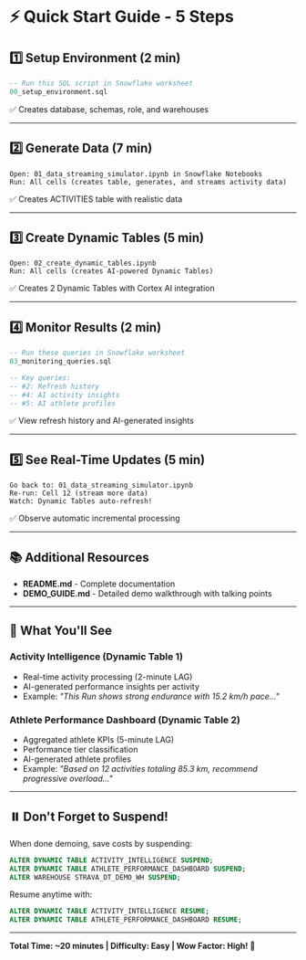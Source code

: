 # ⚡ Quick Start Guide - 5 Steps

## 1️⃣ Setup Environment (2 min)
```sql
-- Run this SQL script in Snowflake worksheet
00_setup_environment.sql
```
✅ Creates database, schemas, role, and warehouses

---

## 2️⃣ Generate Data (7 min)
```
Open: 01_data_streaming_simulator.ipynb in Snowflake Notebooks
Run: All cells (creates table, generates, and streams activity data)
```
✅ Creates ACTIVITIES table with realistic data

---

## 3️⃣ Create Dynamic Tables (5 min)
```
Open: 02_create_dynamic_tables.ipynb
Run: All cells (creates AI-powered Dynamic Tables)
```
✅ Creates 2 Dynamic Tables with Cortex AI integration

---

## 4️⃣ Monitor Results (2 min)
```sql
-- Run these queries in Snowflake worksheet
03_monitoring_queries.sql

-- Key queries:
-- #2: Refresh history
-- #4: AI activity insights
-- #5: AI athlete profiles
```
✅ View refresh history and AI-generated insights

---

## 5️⃣ See Real-Time Updates (5 min)
```
Go back to: 01_data_streaming_simulator.ipynb
Re-run: Cell 12 (stream more data)
Watch: Dynamic Tables auto-refresh!
```
✅ Observe automatic incremental processing

---

## 📚 Additional Resources

- **README.md** - Complete documentation
- **DEMO_GUIDE.md** - Detailed demo walkthrough with talking points

---

## 🎯 What You'll See

### Activity Intelligence (Dynamic Table 1)
- Real-time activity processing (2-minute LAG)
- AI-generated performance insights per activity
- Example: *"This Run shows strong endurance with 15.2 km/h pace..."*

### Athlete Performance Dashboard (Dynamic Table 2)
- Aggregated athlete KPIs (5-minute LAG)
- Performance tier classification
- AI-generated athlete profiles
- Example: *"Based on 12 activities totaling 85.3 km, recommend progressive overload..."*

---

## ⏸️ Don't Forget to Suspend!

When done demoing, save costs by suspending:

```sql
ALTER DYNAMIC TABLE ACTIVITY_INTELLIGENCE SUSPEND;
ALTER DYNAMIC TABLE ATHLETE_PERFORMANCE_DASHBOARD SUSPEND;
ALTER WAREHOUSE STRAVA_DT_DEMO_WH SUSPEND;
```

Resume anytime with:
```sql
ALTER DYNAMIC TABLE ACTIVITY_INTELLIGENCE RESUME;
ALTER DYNAMIC TABLE ATHLETE_PERFORMANCE_DASHBOARD RESUME;
```

---

**Total Time: ~20 minutes | Difficulty: Easy | Wow Factor: High! 🚀**


